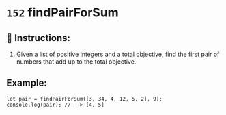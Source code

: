 # `152` findPairForSum

## 📝 Instructions:

1. Given a list of positive integers and a total objective, find the first pair of numbers that add up to the total objective.

## Example:
 
```Js
let pair = findPairForSum([3, 34, 4, 12, 5, 2], 9);
console.log(pair); // --> [4, 5]
```